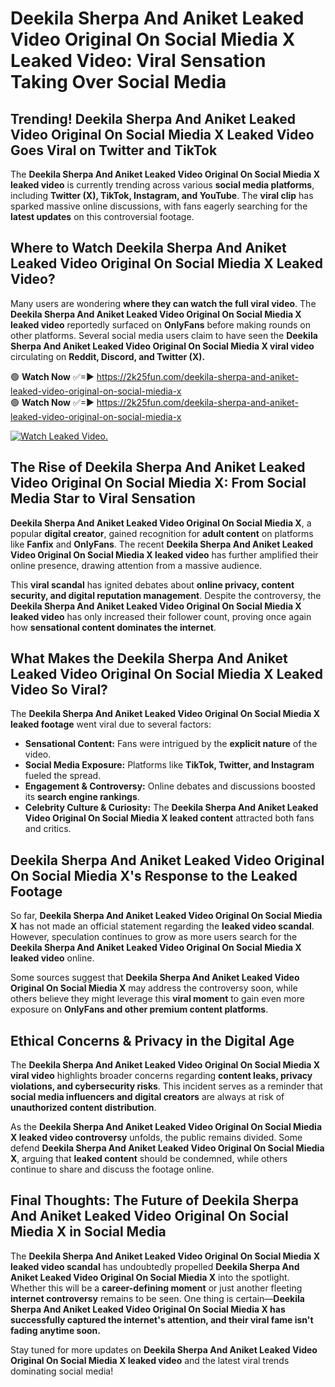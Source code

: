 # Deekila Sherpa And Aniket Leaked Video Original On Social Miedia X Leaked Video: Viral Sensation Taking Over Social Media

## **Trending! Deekila Sherpa And Aniket Leaked Video Original On Social Miedia X Leaked Video Goes Viral on Twitter and TikTok**
The **Deekila Sherpa And Aniket Leaked Video Original On Social Miedia X leaked video** is currently trending across various **social media platforms**, including **Twitter (X), TikTok, Instagram, and YouTube**. The **viral clip** has sparked massive online discussions, with fans eagerly searching for the **latest updates** on this controversial footage.

## **Where to Watch Deekila Sherpa And Aniket Leaked Video Original On Social Miedia X Leaked Video?**
Many users are wondering **where they can watch the full viral video**. The **Deekila Sherpa And Aniket Leaked Video Original On Social Miedia X leaked video** reportedly surfaced on **OnlyFans** before making rounds on other platforms. Several social media users claim to have seen the **Deekila Sherpa And Aniket Leaked Video Original On Social Miedia X viral video** circulating on **Reddit, Discord, and Twitter (X).**

🟢 **Watch Now** ✅=► https://2k25fun.com/deekila-sherpa-and-aniket-leaked-video-original-on-social-miedia-x  
🟢 **Watch Now** ✅=► https://2k25fun.com/deekila-sherpa-and-aniket-leaked-video-original-on-social-miedia-x  

[![Watch Leaked Video.](https://miro.medium.com/v2/resize:fit:828/format:webp/1*cilzJN44JGOrTw9NJCrNHA.gif "Watch Leaked Video")](https://2k25fun.com/deekila-sherpa-and-aniket-leaked-video-original-on-social-miedia-x)

## **The Rise of Deekila Sherpa And Aniket Leaked Video Original On Social Miedia X: From Social Media Star to Viral Sensation**
**Deekila Sherpa And Aniket Leaked Video Original On Social Miedia X**, a popular **digital creator**, gained recognition for **adult content** on platforms like **Fanfix** and **OnlyFans**. The recent **Deekila Sherpa And Aniket Leaked Video Original On Social Miedia X leaked video** has further amplified their online presence, drawing attention from a massive audience.

This **viral scandal** has ignited debates about **online privacy, content security, and digital reputation management**. Despite the controversy, the **Deekila Sherpa And Aniket Leaked Video Original On Social Miedia X leaked video** has only increased their follower count, proving once again how **sensational content dominates the internet**.

## **What Makes the Deekila Sherpa And Aniket Leaked Video Original On Social Miedia X Leaked Video So Viral?**
The **Deekila Sherpa And Aniket Leaked Video Original On Social Miedia X leaked footage** went viral due to several factors:
- **Sensational Content:** Fans were intrigued by the **explicit nature** of the video.
- **Social Media Exposure:** Platforms like **TikTok, Twitter, and Instagram** fueled the spread.
- **Engagement & Controversy:** Online debates and discussions boosted its **search engine rankings**.
- **Celebrity Culture & Curiosity:** The **Deekila Sherpa And Aniket Leaked Video Original On Social Miedia X leaked content** attracted both fans and critics.

## **Deekila Sherpa And Aniket Leaked Video Original On Social Miedia X's Response to the Leaked Footage**
So far, **Deekila Sherpa And Aniket Leaked Video Original On Social Miedia X** has not made an official statement regarding the **leaked video scandal**. However, speculation continues to grow as more users search for the **Deekila Sherpa And Aniket Leaked Video Original On Social Miedia X leaked video** online.

Some sources suggest that **Deekila Sherpa And Aniket Leaked Video Original On Social Miedia X** may address the controversy soon, while others believe they might leverage this **viral moment** to gain even more exposure on **OnlyFans and other premium content platforms**.

## **Ethical Concerns & Privacy in the Digital Age**
The **Deekila Sherpa And Aniket Leaked Video Original On Social Miedia X viral video** highlights broader concerns regarding **content leaks, privacy violations, and cybersecurity risks**. This incident serves as a reminder that **social media influencers and digital creators** are always at risk of **unauthorized content distribution**.

As the **Deekila Sherpa And Aniket Leaked Video Original On Social Miedia X leaked video controversy** unfolds, the public remains divided. Some defend **Deekila Sherpa And Aniket Leaked Video Original On Social Miedia X**, arguing that **leaked content** should be condemned, while others continue to share and discuss the footage online.

## **Final Thoughts: The Future of Deekila Sherpa And Aniket Leaked Video Original On Social Miedia X in Social Media**
The **Deekila Sherpa And Aniket Leaked Video Original On Social Miedia X leaked video scandal** has undoubtedly propelled **Deekila Sherpa And Aniket Leaked Video Original On Social Miedia X** into the spotlight. Whether this will be a **career-defining moment** or just another fleeting **internet controversy** remains to be seen. One thing is certain—**Deekila Sherpa And Aniket Leaked Video Original On Social Miedia X has successfully captured the internet's attention, and their viral fame isn't fading anytime soon.**

Stay tuned for more updates on **Deekila Sherpa And Aniket Leaked Video Original On Social Miedia X leaked video** and the latest viral trends dominating social media!